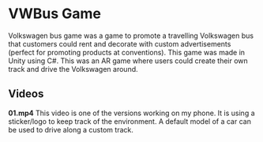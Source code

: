 # VWBus Game
Volkswagen bus game was a game to promote a travelling Volkswagen bus that customers could rent and decorate with custom advertisements (perfect for promoting products at conventions). This game was made in Unity using C#. This was an AR game where users could create their own track and drive the Volkswagen around.

## Videos
**01.mp4**
This video is one of the versions working on my phone. It is using a sticker/logo to keep track of the environment. A default model of a car can be used to drive along a custom track.